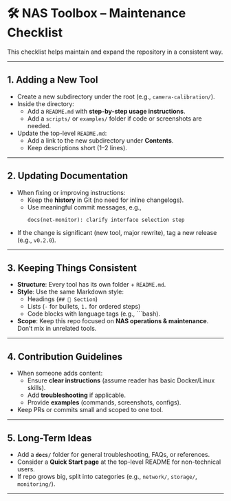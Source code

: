 # 🛠️ NAS Toolbox – Maintenance Checklist

This checklist helps maintain and expand the repository in a consistent way.

---

## 1. Adding a New Tool

- Create a new subdirectory under the root (e.g., `camera-calibration/`).
- Inside the directory:
  - Add a `README.md` with **step-by-step usage instructions**.
  - Add a `scripts/` or `examples/` folder if code or screenshots are needed.
- Update the top-level `README.md`:
  - Add a link to the new subdirectory under **Contents**.
  - Keep descriptions short (1–2 lines).

---

## 2. Updating Documentation

- When fixing or improving instructions:
  - Keep the **history** in Git (no need for inline changelogs).
  - Use meaningful commit messages, e.g.,  
    ```
    docs(net-monitor): clarify interface selection step
    ```
- If the change is significant (new tool, major rewrite), tag a new release (e.g., `v0.2.0`).

---

## 3. Keeping Things Consistent

- **Structure**: Every tool has its own folder + `README.md`.  
- **Style**: Use the same Markdown style:
  - Headings (`## 📖 Section`)
  - Lists (`-` for bullets, `1.` for ordered steps)
  - Code blocks with language tags (e.g., \`\`\`bash).
- **Scope**: Keep this repo focused on **NAS operations & maintenance**.  
  Don’t mix in unrelated tools.

---

## 4. Contribution Guidelines

- When someone adds content:
  - Ensure **clear instructions** (assume reader has basic Docker/Linux skills).  
  - Add **troubleshooting** if applicable.  
  - Provide **examples** (commands, screenshots, configs).  
- Keep PRs or commits small and scoped to one tool.

---

## 5. Long-Term Ideas

- Add a **`docs/`** folder for general troubleshooting, FAQs, or references.  
- Consider a **Quick Start page** at the top-level README for non-technical users.  
- If repo grows big, split into categories (e.g., `network/`, `storage/`, `monitoring/`).

---
